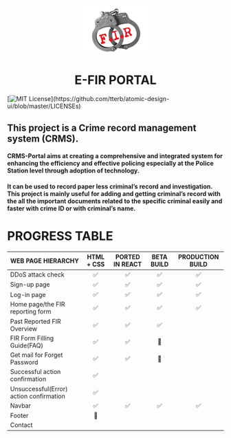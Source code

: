 <div align="center"> <img src="./assets/firlogo1.png" alt="FIR-LOGO" style="width:30%" /> </div>

<h1 align="center"> E-FIR PORTAL </h1>

[![MIT License](https://img.shields.io/apm/l/atomic-design-ui.svg?)](https://github.com/tterb/atomic-design-ui/blob/master/LICENSEs)

## This project is a Crime record management system (CRMS).


#### CRMS-Portal aims at creating a comprehensive and integrated system for enhancing the efficiency and effective policing especially at the Police Station level through adoption of technology.

#### It can be used to record paper less criminal’s record and investigation. This project is mainly useful for adding and getting criminal’s record with the all the important documents related to the specific criminal easily and faster with crime ID or with criminal’s name.



# PROGRESS TABLE



| WEB PAGE HIERARCHY                       | HTML + CSS | PORTED IN REACT | BETA BUILD | PRODUCTION BUILD |
|------------------------------------------|:------------:|:-----------------:|:------------:|:----------:|
| DDoS attack check                        |     ✅     |       ✅       |     ✅    |        ✅        |
| Sign-up page                             |     ✅     |       ✅       |     ✅    |        ✅        |
| Log-in page                              |     ✅     |       ✅       |     ✅    |        ✅        |
| Home page/the FIR reporting form         |     ✅     |       ✅       |     ✅    |        ✅        |
| Past Reported FIR Overview               |     ✅     |       ✅       |     ✅    |                  |
| FIR Form Filling Guide(FAQ)              |     ✅     |       ✅       |     🚧    |                  |
| Get mail for Forget Password             |     ✅     |       ✅       |     🚧    |                  |
| Successful action confirmation           |     ✅     |                |            |                  |
| Unsuccessful(Error) action confirmation  |     ✅     |                |            |                  |
| Navbar                                   |     ✅     |       ✅       |     ✅    |        ✅        |
| Footer                                   |     🚧     |                |            |                  |
| Contact                                  |            |                |            |                  |
